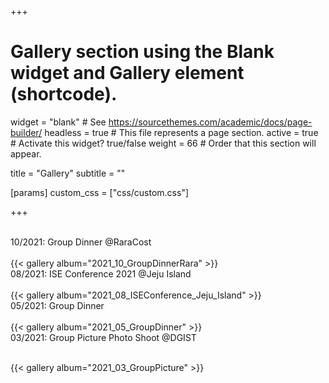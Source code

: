 +++
# Gallery section using the Blank widget and Gallery element (shortcode).
widget = "blank"  # See https://sourcethemes.com/academic/docs/page-builder/
headless = true  # This file represents a page section.
active = true  # Activate this widget? true/false
weight = 66  # Order that this section will appear.

title = "Gallery" 
subtitle = ""

[params]
custom_css = ["css/custom.css"]

+++
<!--
<div class="w4-bar w4-black">
    <div class="w3-bar-item">04/2021: Indian Group Dinner @DGIST</div>
</div>
<br>

{{< gallery album="2021_04_GroupDinner" >}}
-->

<br>
<div class="w4-bar w4-black">
    <div class="w3-bar-item">10/2021: Group Dinner @RaraCost</div>
</div>
<br>
{{< gallery album="2021_10_GroupDinnerRara" >}}

<br>
<div class="w4-bar w4-black">
    <div class="w3-bar-item">08/2021: ISE Conference 2021 @Jeju Island</div>
</div>
<br>
{{< gallery album="2021_08_ISEConference_Jeju_Island" >}}


<br>
<div class="w4-bar w4-black">
    <div class="w3-bar-item">05/2021: Group Dinner</div>
</div>
<br>
{{< gallery album="2021_05_GroupDinner" >}}

<br>
<div class="w4-bar w4-black">
    <div class="w3-bar-item">03/2021: Group Picture Photo Shoot @DGIST</div>
</div>
<br>

{{< gallery album="2021_03_GroupPicture" >}}



